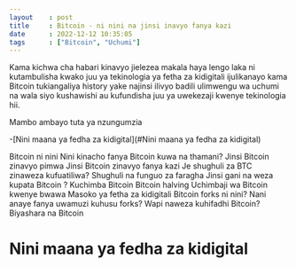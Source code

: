 ```yaml
---
layout    : post
title     : Bitcoin - ni nini na jinsi inavyo fanya kazi 
date      : 2022-12-12 10:35:05
tags      : ["Bitcoin", "Uchumi"]
---
```




Kama kichwa cha habari kinavyo jielezea makala haya lengo laka ni kutambulisha kwako juu ya tekinologia ya fetha za kidigitali ijulikanayo kama Bitcoin tukiangaliya history yake najinsi ilivyo badili ulimwengu wa uchumi na wala siyo kushawishi au kufundisha juu ya uwekezaji kwenye tekinologia hii.

Mambo ambayo tuta ya nzungumzia 



-[Nini maana ya fedha za kidigital](#Nini maana ya fedha za kidigital)

Bitcoin ni nini
Nini kinacho fanya Bitcoin kuwa na thamani?
Jinsi Bitcoin zinavyo pimwa
Jinsi Bitcoin zinavyo fanya kazi
Je shughuli za BTC zinaweza kufuatiliwa?
Shughuli na funguo za faragha
Jinsi gani na weza kupata Bitcoin ?
Kuchimba Bitcoin
Bitcoin halving
Uchimbaji wa Bitcoin kwenye bwawa
Masoko ya fetha za kidigitali
Bitcoin forks ni nini?
Nani anaye fanya uwamuzi kuhusu forks?
Wapi naweza kuhifadhi Bitcoin?
Biyashara na Bitcoin 


# Nini maana ya fedha za kidigital

